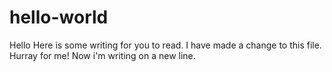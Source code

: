 # hello-world

Hello
Here is some writing for you to read. I have made a change to this file. Hurray for me!
Now i'm writing on a new line.

